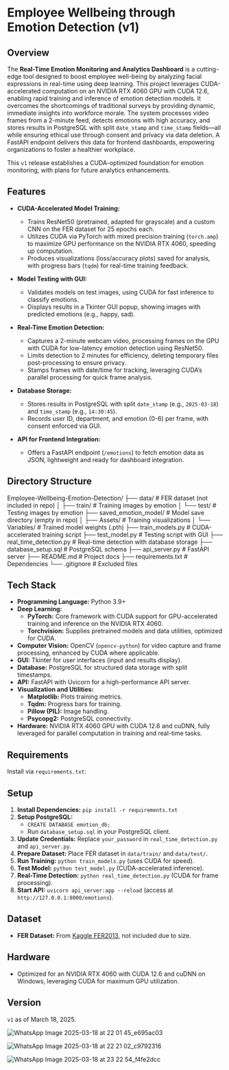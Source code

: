 # Employee Wellbeing through Emotion Detection (v1)

## Overview
The **Real-Time Emotion Monitoring and Analytics Dashboard** is a cutting-edge tool designed to boost employee well-being by analyzing facial expressions in real-time using deep learning. This project leverages CUDA-accelerated computation on an NVIDIA RTX 4060 GPU with CUDA 12.6, enabling rapid training and inference of emotion detection models. It overcomes the shortcomings of traditional surveys by providing dynamic, immediate insights into workforce morale. The system processes video frames from a 2-minute feed, detects emotions with high accuracy, and stores results in PostgreSQL with split `date_stamp` and `time_stamp` fields—all while ensuring ethical use through consent and privacy via data deletion. A FastAPI endpoint delivers this data for frontend dashboards, empowering organizations to foster a healthier workplace.

This `v1` release establishes a CUDA-optimized foundation for emotion monitoring, with plans for future analytics enhancements.

## Features
- **CUDA-Accelerated Model Training:**
  - Trains ResNet50 (pretrained, adapted for grayscale) and a custom CNN on the FER dataset for 25 epochs each.
  - Utilizes CUDA via PyTorch with mixed precision training (`torch.amp`) to maximize GPU performance on the NVIDIA RTX 4060, speeding up computation.
  - Produces visualizations (loss/accuracy plots) saved for analysis, with progress bars (`tqdm`) for real-time training feedback.

- **Model Testing with GUI:**
  - Validates models on test images, using CUDA for fast inference to classify emotions.
  - Displays results in a Tkinter GUI popup, showing images with predicted emotions (e.g., happy, sad).

- **Real-Time Emotion Detection:**
  - Captures a 2-minute webcam video, processing frames on the GPU with CUDA for low-latency emotion detection using ResNet50.
  - Limits detection to 2 minutes for efficiency, deleting temporary files post-processing to ensure privacy.
  - Stamps frames with date/time for tracking, leveraging CUDA’s parallel processing for quick frame analysis.

- **Database Storage:**
  - Stores results in PostgreSQL with split `date_stamp` (e.g., `2025-03-18`) and `time_stamp` (e.g., `14:30:45`).
  - Records user ID, department, and emotion (0-6) per frame, with consent enforced via GUI.

- **API for Frontend Integration:**
  - Offers a FastAPI endpoint (`/emotions`) to fetch emotion data as JSON, lightweight and ready for dashboard integration.

## Directory Structure


Employee-Wellbeing-Emotion-Detection/
├── data/                  # FER dataset (not included in repo)
│   ├── train/            # Training images by emotion
│   └── test/             # Testing images by emotion
├── saved_emotion_model/   # Model save directory (empty in repo)
│   ├── Assets/           # Training visualizations
│   └── Variables/        # Trained model weights (.pth)
├── train_models.py        # CUDA-accelerated training script
├── test_model.py          # Testing script with GUI
├── real_time_detection.py # Real-time detection with database storage
├── database_setup.sql     # PostgreSQL schema
├── api_server.py          # FastAPI server
├── README.md              # Project docs
├── requirements.txt       # Dependencies
└── .gitignore             # Excluded files




## Tech Stack
- **Programming Language:** Python 3.9+
- **Deep Learning:**
  - **PyTorch:** Core framework with CUDA support for GPU-accelerated training and inference on the NVIDIA RTX 4060.
  - **Torchvision:** Supplies pretrained models and data utilities, optimized for CUDA.
- **Computer Vision:** OpenCV (`opencv-python`) for video capture and frame processing, enhanced by CUDA where applicable.
- **GUI:** Tkinter for user interfaces (input and results display).
- **Database:** PostgreSQL for structured data storage with split timestamps.
- **API:** FastAPI with Uvicorn for a high-performance API server.
- **Visualization and Utilities:**
  - **Matplotlib:** Plots training metrics.
  - **Tqdm:** Progress bars for training.
  - **Pillow (PIL):** Image handling.
  - **Psycopg2:** PostgreSQL connectivity.
- **Hardware:** NVIDIA RTX 4060 GPU with CUDA 12.6 and cuDNN, fully leveraged for parallel computation in training and real-time tasks.

## Requirements
Install via `requirements.txt`:



## Setup
1. **Install Dependencies:** `pip install -r requirements.txt`
2. **Setup PostgreSQL:**
   - `CREATE DATABASE emotion_db;`
   - Run `database_setup.sql` in your PostgreSQL client.
3. **Update Credentials:** Replace `your_password` in `real_time_detection.py` and `api_server.py`.
4. **Prepare Dataset:** Place FER dataset in `data/train/` and `data/test/`.
5. **Run Training:** `python train_models.py` (uses CUDA for speed).
6. **Test Model:** `python test_model.py` (CUDA-accelerated inference).
7. **Real-Time Detection:** `python real_time_detection.py` (CUDA for frame processing).
8. **Start API:** `uvicorn api_server:app --reload` (access at `http://127.0.0.1:8000/emotions`).

## Dataset
- **FER Dataset:** From [Kaggle FER2013](https://www.kaggle.com/datasets/msambare/fer2013), not included due to size.

## Hardware
- Optimized for an NVIDIA RTX 4060 with CUDA 12.6 and cuDNN on Windows, leveraging CUDA for maximum GPU utilization.

## Version
`v1` as of March 18, 2025.

![WhatsApp Image 2025-03-18 at 22 01 45_e695ac03](https://github.com/user-attachments/assets/08b97566-433b-4e48-b7ca-8990511f1ce5)

![WhatsApp Image 2025-03-18 at 22 21 02_c9792316](https://github.com/user-attachments/assets/5db8533d-ff21-4b51-901e-961ed7f7ddfd)

![WhatsApp Image 2025-03-18 at 23 22 54_f4fe2dcc](https://github.com/user-attachments/assets/e7d38e2c-7e91-4e95-b3de-be7bb3ce7796)


